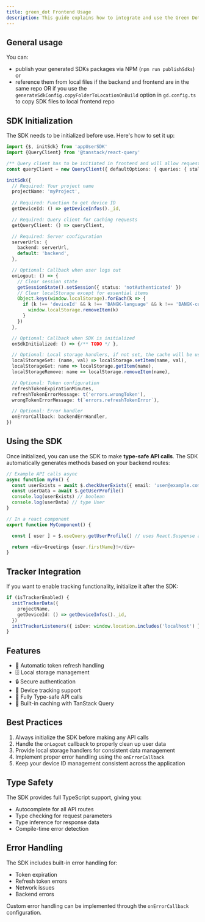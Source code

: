 ```yaml
---
title: green_dot Frontend Usage
description: This guide explains how to integrate and use the Green Dot SDK in your frontend application.
---
```


## General usage

You can:
* publish your generated SDKs packages via NPM (`npm run publishSdks`) or 
* reference them from local files if the backend and frontend are in the same repo OR if you use the `generateSdkConfig.copyFolderToLocationOnBuild` option in `gd.config.ts` to copy SDK files to local frontend repo


## SDK Initialization

The SDK needs to be initialized before use. Here's how to set it up:

```ts
import {$, initSdk} from 'appUserSDK'
import {QueryClient} from '@tanstack/react-query'

/** Query client has to be initiated in frontend and will allow request caching and the use of $.useQuery.myRequest (see below) */
const queryClient = new QueryClient({ defaultOptions: { queries: { staleTime: Infinity, retry: 0 } } })

initSdk({
  // Required: Your project name
  projectName: 'myProject',
  
  // Required: Function to get device ID
  getDeviceId: () => getDeviceInfos()._id,

  // Required: Query client for caching requests
  getQueryClient: () => queryClient,

  // Required: Server configuration
  serverUrls: {
    backend: serverUrl,
    default: 'backend',
  },

  // Optional: Callback when user logs out
  onLogout: () => {
    // Clear session state
    getSessionState().setSession({ status: 'notAuthenticated' })
    // Clear localStorage except for essential items
    Object.keys(window.localStorage).forEach(k => {
      if (k !== 'deviceId' && k !== 'BANGK-language' && k !== 'BANGK-currency') {
        window.localStorage.removeItem(k)
      }
    })
  },

  // Optional: Callback when SDK is initialized
  onSdkInitialized: () => {/** TODO */ },

  // Optional: Local storage handlers, if not set, the cache will be used, which will reset state with each reload
  localStorageSet: (name, val) => localStorage.setItem(name, val),
  localStorageGet: name => localStorage.getItem(name),
  localStorageRemove: name => localStorage.removeItem(name),

  // Optional: Token configuration
  refreshTokenExpirationMinutes,
  refreshTokenErrorMessage: t('errors.wrongToken'),
  wrongTokenErrorMessage: t(`errors.refreshTokenError`),

  // Optional: Error handler
  onErrorCallback: backendErrHandler,
})
```

## Using the SDK

Once initialized, you can use the SDK to make **type-safe API calls**. The SDK automatically generates methods based on your backend routes:

```ts
// Example API calls async
async function myFn() {
  const userExists = await $.checkUserExists({ email: 'user@example.com' })
  const userData = await $.getUserProfile()
  console.log(userExists) // boolean
  console.log(userData) // type User
}

// In a react component
export function MyComponent() {

  const [ user ] = $.useQuery.getUserProfile() // uses React.Suspense and react-query under the hood

  return <div>Greetings {user.firstName}!</div>
}
```

## Tracker Integration

If you want to enable tracking functionality, initialize it after the SDK:

```ts
if (isTrackerEnabled) {
  initTrackerData({
    projectName,
    getDeviceId: () => getDeviceInfos()._id,
  })
  initTrackerListeners({ isDev: window.location.includes('localhost') })
}
```

## Features

- 🔄 Automatic token refresh handling
- 🗄️ Local storage management
- 🔒 Secure authentication
- 📱 Device tracking support
- 🚀 Fully Type-safe API calls
- 💾 Built-in caching with TanStack Query

## Best Practices

1. Always initialize the SDK before making any API calls
2. Handle the `onLogout` callback to properly clean up user data
3. Provide local storage handlers for consistent data management
4. Implement proper error handling using the `onErrorCallback`
5. Keep your device ID management consistent across the application

## Type Safety

The SDK provides full TypeScript support, giving you:
- Autocomplete for all API routes
- Type checking for request parameters
- Type inference for response data
- Compile-time error detection

## Error Handling

The SDK includes built-in error handling for:
- Token expiration
- Refresh token errors
- Network issues
- Backend errors

Custom error handling can be implemented through the `onErrorCallback` configuration.
